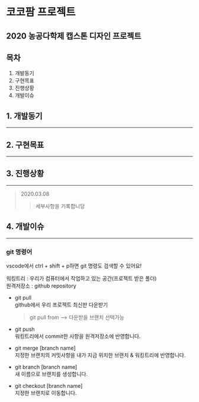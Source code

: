 # 코코팜 프로젝트

## 2020 농공다학제 캡스톤 디자인 프로젝트

## 목차

1.  개발동기
2.  구현목표
3.  진행상황
4.  개발이슈

## 1. 개발동기

---

## 2. 구현목표

---

## 3. 진행상황

---

> 2020.03.08
>
> > 세부사항을 기록합니당

## 4. 개발이슈

---

### git 명령어

vscode에서 ctrl + shift + p하면 git 명령도 검색할 수 있어요!

워킹트리 : 우리가 컴퓨터에서 작업하고 있는 공간(프로젝트 받은 폴더)  
원격저장소 : github repository

- git pull  
  github에서 우리 프로젝트 최신판 다운받기
  > git pull from --> 다운받을 브랜치 선택가능
- git push  
  워킹트리에서 commit한 사항을 원격저장소에 반영합니다.

- git merge [branch name]  
  지정한 브랜치의 커밋사항을 내가 지금 위치한 브랜치 & 워킹트리에 반영합니다.

- git branch [branch name]  
  새 이름으로 브랜치를 생성합니다.

- git checkout [branch name]  
  지정한 브랜치로 이동합니다.

